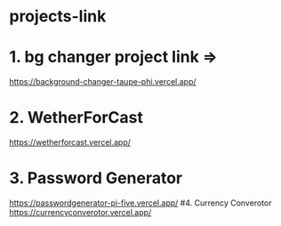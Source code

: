 # projects-link

# 1. bg changer project link => 
https://background-changer-taupe-phi.vercel.app/
# 2. WetherForCast
https://wetherforcast.vercel.app/
# 3. Password Generator
https://passwordgenerator-pi-five.vercel.app/
#4. Currency Converotor
https://currencyconverotor.vercel.app/
